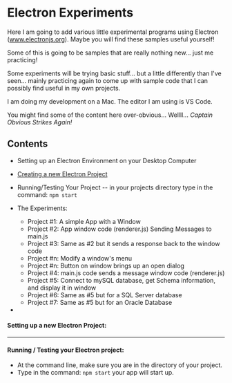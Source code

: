 # Electron Experiments
Here I am going to add various little experimental programs using Electron (www.electronjs.org). Maybe you will find these samples useful yourself!

Some of this is going to be samples that are really nothing new... just me practicing!

Some experiments will be trying basic stuff... but a little differently than I've seen... mainly practicing again to come up with sample code that I can possibly find useful in my own projects.

I am doing my development on a Mac.  The editor I am using is VS Code.

You might find some of the content here over-obvious... Wellll... *Captain Obvious Strikes Again!*

## Contents
- Setting up an Electron Environment on your Desktop Computer
- [Creating a new Electron Project](https://github.com/OrvilleChomer/electronjs-experiments/blob/a43ec4f0070ae62c161bdbe512ce6b75f34ca71c/creating-electron-projects.MD)
- Running/Testing Your Project -- in your projects directory type in the command:  `npm start`

- The Experiments:
   - Project #1: A simple App with a Window
   - Project #2: App window code (renderer.js) Sending Messages to main.js
   - Project #3: Same as #2 but it sends a response back to the window code
   - Project #n: Modify a window's menu
   - Project #n: Button on window brings up an open dialog
   - Project #4: main.js code sends a message window code (renderer.js)
   - Project #5: Connect to mySQL database, get Schema information, and display it in window
   - Project #6: Same as #5 but for a SQL Server database
   - Project #7: Same as #5 but for an Oracle Database
- 


#### Setting up a new Electron Project:


---

#### Running / Testing your Electron project:
- At the command line, make sure you are in the directory of your project.
- Type in the command:  `npm start`  your app will start up.


